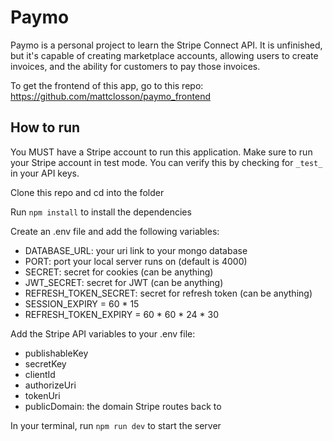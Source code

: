 # Paymo 

Paymo is a personal project to learn the Stripe Connect API. It is unfinished, but it's capable of creating marketplace accounts, allowing users to create invoices, and the ability for customers to pay those invoices. 

To get the frontend of this app, go to this repo: https://github.com/mattclosson/paymo_frontend

## How to run

You MUST have a Stripe account to run this application. Make sure to run your Stripe account in test mode. You can verify this by checking for `_test_ `in your API keys.

Clone this repo and cd into the folder

Run `npm install` to install the dependencies 

Create an .env file and add the following variables:

- DATABASE_URL: your uri link to your mongo database
- PORT: port your local server runs on (default is 4000)
- SECRET: secret for cookies (can be anything)
- JWT_SECRET: secret for JWT (can be anything)
- REFRESH_TOKEN_SECRET: secret for refresh token (can be anything)
- SESSION_EXPIRY = 60 * 15
- REFRESH_TOKEN_EXPIRY = 60 * 60 * 24 * 30

Add the Stripe API variables to your .env file:
- publishableKey
- secretKey
- clientId
- authorizeUri
- tokenUri
- publicDomain: the domain Stripe routes back to 

In your terminal, run `npm run dev` to start the server